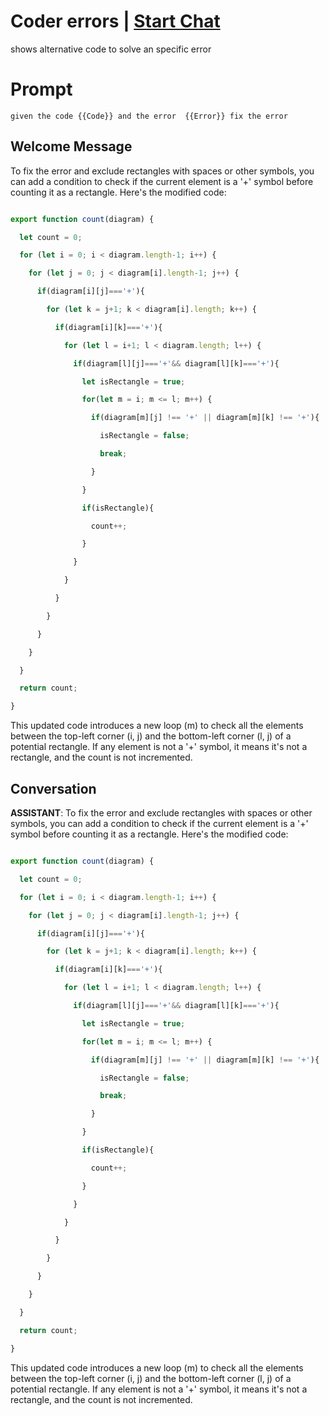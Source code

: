 

# Coder errors | [Start Chat](https://gptcall.net/chat.html?data=%7B%22contact%22%3A%7B%22id%22%3A%22LBBg6prUxcfJtDUePqDxI%22%2C%22flow%22%3Atrue%7D%7D)
shows alternative code to solve an specific error

# Prompt

```
given the code {{Code}} and the error  {{Error}} fix the error
```

## Welcome Message
To fix the error and exclude rectangles with spaces or other symbols, you can add a condition to check if the current element is a '+' symbol before counting it as a rectangle. Here's the modified code:



```javascript

export function count(diagram) {

  let count = 0;

  for (let i = 0; i < diagram.length-1; i++) {

    for (let j = 0; j < diagram[i].length-1; j++) {

      if(diagram[i][j]==='+'){

        for (let k = j+1; k < diagram[i].length; k++) {

          if(diagram[i][k]==='+'){

            for (let l = i+1; l < diagram.length; l++) {

              if(diagram[l][j]==='+'&& diagram[l][k]==='+'){

                let isRectangle = true;

                for(let m = i; m <= l; m++) {

                  if(diagram[m][j] !== '+' || diagram[m][k] !== '+'){

                    isRectangle = false;

                    break;

                  }

                }

                if(isRectangle){

                  count++;

                }

              }

            }

          }

        }        

      }

    } 

  } 

  return count;

}

```



This updated code introduces a new loop (m) to check all the elements between the top-left corner (i, j) and the bottom-left corner (l, j) of a potential rectangle. If any element is not a '+' symbol, it means it's not a rectangle, and the count is not incremented.

## Conversation

**ASSISTANT**: To fix the error and exclude rectangles with spaces or other symbols, you can add a condition to check if the current element is a '+' symbol before counting it as a rectangle. Here's the modified code:



```javascript

export function count(diagram) {

  let count = 0;

  for (let i = 0; i < diagram.length-1; i++) {

    for (let j = 0; j < diagram[i].length-1; j++) {

      if(diagram[i][j]==='+'){

        for (let k = j+1; k < diagram[i].length; k++) {

          if(diagram[i][k]==='+'){

            for (let l = i+1; l < diagram.length; l++) {

              if(diagram[l][j]==='+'&& diagram[l][k]==='+'){

                let isRectangle = true;

                for(let m = i; m <= l; m++) {

                  if(diagram[m][j] !== '+' || diagram[m][k] !== '+'){

                    isRectangle = false;

                    break;

                  }

                }

                if(isRectangle){

                  count++;

                }

              }

            }

          }

        }        

      }

    } 

  } 

  return count;

}

```



This updated code introduces a new loop (m) to check all the elements between the top-left corner (i, j) and the bottom-left corner (l, j) of a potential rectangle. If any element is not a '+' symbol, it means it's not a rectangle, and the count is not incremented.

